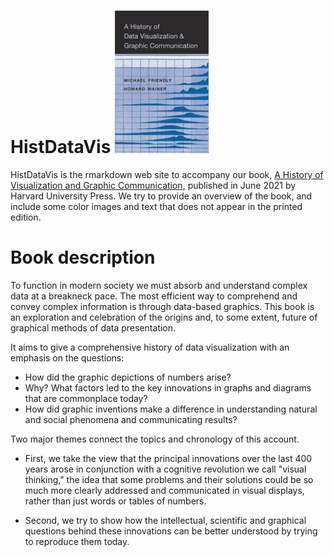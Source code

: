 # HistDataVis <img src="images/FriendlyWainer-thumb.jpg" width=150 alt="Book cover">

HistDataVis is the rmarkdown web site to accompany our  book, 
[A History of Visualization and Graphic Communication](https://www.hup.harvard.edu/catalog.php?isbn=9780674975231), 
published in June 2021 by Harvard University Press.
We try to provide an overview of the book, and include some color images and text that does not appear in the printed edition.


# Book description

To function in modern society we must absorb and understand complex data at a breakneck pace. The most efficient way to comprehend and convey complex information is through data-based graphics. This book is an exploration and celebration of the origins and, to some extent, future of graphical methods of data presentation.

It aims to give a comprehensive history of data visualization with an emphasis on the questions:

* How did the graphic depictions of numbers arise?
* Why? What factors led to the key innovations in graphs and diagrams that are commonplace today?
* How did graphic inventions make a difference in understanding natural and social phenomena and communicating results?

Two major themes connect the topics and chronology of this account.

* First, we take the view that the principal innovations over the last 400 years arose in conjunction with a cognitive revolution we call "visual thinking," the idea that some problems and their solutions could be so much more clearly addressed and communicated in visual displays, rather than just words or tables of numbers.

* Second, we try to show how the intellectual, scientific and graphical questions behind these innovations can be better understood by trying to reproduce them today.
